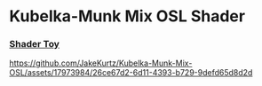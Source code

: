 # Kubelka-Munk Mix OSL Shader

### [Shader Toy](https://www.shadertoy.com/view/lffXzf)

https://github.com/JakeKurtz/Kubelka-Munk-Mix-OSL/assets/17973984/26ce67d2-6d11-4393-b729-9defd65d8d2d

